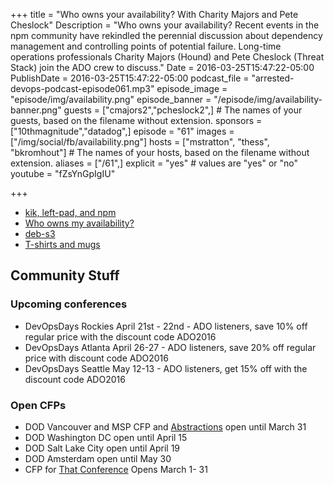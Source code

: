 +++
title = "Who owns your availability? With Charity Majors and Pete Cheslock"
Description = "Who owns your availability? Recent events in the npm community have rekindled the perennial discussion about dependency management and controlling points of potential failure. Long-time operations professionals Charity Majors (Hound) and Pete Cheslock (Threat Stack) join the ADO crew to discuss."
Date = 2016-03-25T15:47:22-05:00
PublishDate = 2016-03-25T15:47:22-05:00
podcast_file = "arrested-devops-podcast-episode061.mp3"
episode_image = "episode/img/availability.png"
episode_banner = "/episode/img/availability-banner.png"
guests = ["cmajors2","pcheslock2",] # The names of your guests, based on the filename without extension.
sponsors = ["10thmagnitude","datadog",]
episode = "61"
images = ["/img/social/fb/availability.png"]
hosts = ["mstratton", "thess", "bkromhout"] # The names of your hosts, based on the filename without extension.
aliases = ["/61",]
explicit = "yes" # values are "yes" or "no"
youtube = "fZsYnGpIgIU"

+++
* [kik, left-pad, and npm](http://blog.npmjs.org/post/141577284765/kik-left-pad-and-npm)
* [Who owns my availability?](http://www.whoownsmyavailability.com/)
* [deb-s3](https://github.com/krobertson/deb-s3)
* [T-shirts and mugs](http://store.arresteddevops.com)

## Community Stuff

### Upcoming conferences
* DevOpsDays Rockies April 21st - 22nd - ADO listeners, save 10% off regular price with the discount code ADO2016
* DevOpsDays Atlanta April 26-27 - ADO listeners, save 20% off regular price with discount code ADO2016
* DevOpsDays Seattle May 12-13 - ADO listeners, get 15% off with the discount code ADO2016
### Open CFPs
* DOD Vancouver and MSP CFP and [Abstractions](http://www.wikicfp.com/cfp/servlet/event.showcfp?eventid=52700&copyownerid=86229) open until March 31
* DOD Washington DC open until April 15
* DOD Salt Lake City open until April 19
* DOD Amsterdam open until May 30
* CFP for [That Conference](https://www.thatconference.com/) Opens March 1- 31

